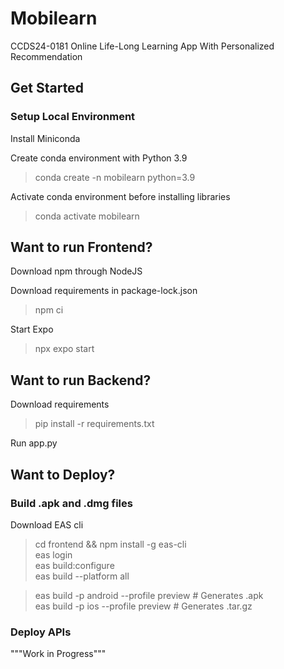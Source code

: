 # Mobilearn

CCDS24-0181 Online Life-Long Learning App With Personalized Recommendation

## Get Started

### Setup Local Environment

Install Miniconda

Create conda environment with Python 3.9
> conda create -n mobilearn python=3.9  

Activate conda environment before installing libraries
> conda activate mobilearn

## Want to run Frontend?

Download npm through NodeJS

Download requirements in package-lock.json
> npm ci  

Start Expo
> npx expo start

## Want to run Backend?

Download requirements
> pip install -r requirements.txt

Run app.py

## Want to Deploy?

### Build .apk and .dmg files

Download EAS cli
> cd frontend && npm install -g eas-cli  
> eas login  
> eas build:configure  
> eas build --platform all  

> eas build -p android --profile preview  # Generates .apk  
> eas build -p ios --profile preview  # Generates .tar.gz


### Deploy APIs

"""Work in Progress"""